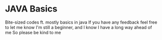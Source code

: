 # JAVA Basics
 Bite-sized codes ft. mostly basics in java
 If you have any feedback feel free to let me know
 I'm still a beginner, and I know I have a long way ahead of me
 So please be kind to me 
